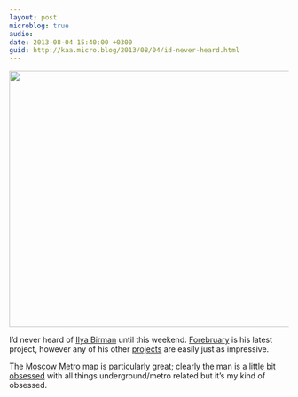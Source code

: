 ```yaml
---
layout: post
microblog: true
audio: 
date: 2013-08-04 15:40:00 +0300
guid: http://kaa.micro.blog/2013/08/04/id-never-heard.html
---
```

<img src="https://micro.kaa.bz/uploads/2018/f14441e839.jpg" alt="" width="840" height="463" class="alignnone size-full wp-image-600" /><p>I’d never heard of <a href="http://ilyabirman.net">Ilya Birman</a> until this weekend. <a href="http://ilyabirman.net/projects/forebruary/">Forebruary</a> is his latest project, however any of his other <a href="http://ilyabirman.net/projects/">projects</a> are easily just as impressive.</p>

<p>The <a href="http://ilyabirman.net/projects/moscow-metro/">Moscow Metro</a> map is particularly great; clearly the man is a <a href="http://ilyabirman.net/meanwhile/all/london-underground-voice-announcements/">little bit obsessed</a> with all things underground/metro related but it&rsquo;s my kind of obsessed.</p>

